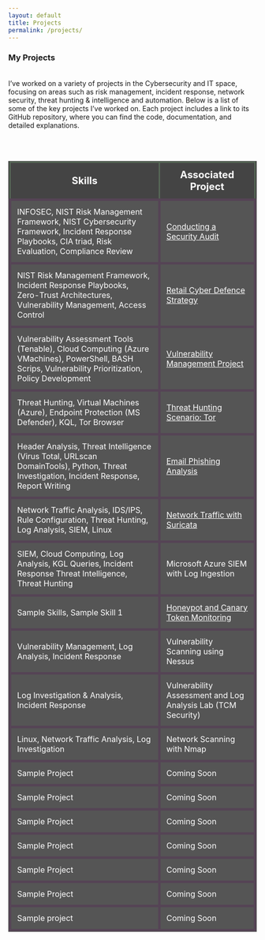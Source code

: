 ```yaml
---
layout: default
title: Projects
permalink: /projects/
---
```



### **My Projects**
<br>
I’ve worked on a variety of projects in the Cybersecurity and IT space, focusing on areas such as risk management, incident response, network security, threat hunting & intelligence and automation. Below is a list of some of the key projects I’ve worked on. Each project includes a link to its GitHub repository, where you can find the code, documentation, and detailed explanations.

<br><br>




<table style="width:100%; background-color:#333; color:#fff; border-collapse:collapse; border:1px solid #555;">
  <thead>
    <tr style="background-color:#444;">
      <th style="font-size: 20px; padding:12px; border:3px solid #565;">Skills</th>
      <th style="font-size: 20px; padding:12px; border:3px solid #565;">Associated Project</th>
    </tr>
  </thead>
  <tbody>
    <tr style="background-color:#555;">
      <td style="padding:12px; border:5px solid #545;">
        INFOSEC, NIST Risk Management Framework, NIST Cybersecurity Framework,  
        Incident Response Playbooks, CIA triad, Risk Evaluation, Compliance Review
      </td>
      <td style="padding:12px; border:5px solid #545;">
        <a href="https://github.com/JKopal101/Conducting-a-Security-Audit" style="color:white;">
          Conducting a Security Audit
        </a>
      </td>
    </tr>
    <tr style="background-color:#555;">
      <td style="padding:12px; border:5px solid #545;">
        NIST Risk Management Framework, Incident Response Playbooks,  
        Zero-Trust Architectures, Vulnerability Management, Access Control
      </td>
      <td style="padding:12px; border:5px solid #545;">
        <a href="https://github.com/JKopal101/Retail-Cyber-Defence-Strategy" style="color:white;">
          Retail Cyber Defence Strategy
        </a>
      </td>
    </tr>
    <tr style="background-color:#555;">
      <td style="padding:12px; border:5px solid #545;"> Vulnerability Assessment Tools (Tenable), Cloud Computing (Azure VMachines), 
        PowerShell, BASH Scrips, Vulnerability Prioritization, Policy Development 
      </td> 
      <td style="padding:12px; border:5px solid #545;">
        <a href="https://github.com/JKopal101/vulnerability-management-project" style="color:white;">Vulnerability Management Project</a>
      </td>
    </tr>
    <tr style="background-color:#555;">
      <td style="padding:12px; border:5px solid #545;">Threat Hunting, Virtual Machines (Azure), Endpoint Protection (MS Defender), KQL,
        Tor Browser </td>
      <td style="padding:12px; border:5px solid #545;">
        <a href="https://github.com/JKopal101/threat-hunting-scenario-tor" style="color:white;">Threat Hunting Scenario: Tor</a>
      </td>
    </tr>
    <tr style="background-color:#555;">
      <td style="padding:12px; border:5px solid #545;">Header Analysis, Threat Intelligence (Virus Total, URLscan DomainTools), Python, Threat Investigation, Incident Response, Report Writing </td>
      <td style="padding:12px; border:5px solid #545;">
        <a href="https://github.com/JKopal101/email-phishing-analysis" style="color:white;">Email Phishing Analysis</a>
      </td>
    </tr>
    <tr style="background-color:#555;">
      <td style="padding:12px; border:5px solid #545;">Network Traffic Analysis, IDS/IPS, Rule Configuration, 
        Threat Hunting, Log Analysis, SIEM, Linux </td>
      <td style="padding:12px; border:5px solid #545;">
        <a href="https://github.com/JKopal101/network-traffic-with-suricata" style="color:white;">Network Traffic with Suricata</a>
      </td>
    </tr>
    <tr style="background-color:#555;">
      <td style="padding:12px; border:5px solid #545;">SIEM, Cloud Computing, Log Analysis, KGL Queries, Incident Response
      Threat Intelligence, Threat Hunting</td>
      <td style="padding:12px; border:5px solid #545;">Microsoft Azure SIEM with Log Ingestion</td>
    </tr>
    <tr style="background-color:#555;">
      <td style="padding:12px; border:5px solid #545;">Sample Skills, Sample Skill 1</td>
      <td style="padding:12px; border:5px solid #545;">
        <a href="https://github.com/JKopal101/honeypot--and-canary-token-monitoring" style="color:white;">Honeypot and Canary Token Monitoring</a>
      </td>
    </tr>
    <tr style="background-color:#555;">
      <td style="padding:12px; border:5px solid #545;">Vulnerability Management, Log Analysis, Incident Response</td>
      <td style="padding:12px; border:5px solid #545;">Vulnerability Scanning using Nessus</td>
    </tr>
    <tr style="background-color:#555;">
      <td style="padding:12px; border:5px solid #545;">Log Investigation & Analysis, Incident Response</td>
      <td style="padding:12px; border:5px solid #545;">Vulnerability Assessment and Log Analysis Lab (TCM Security)</td>
    </tr>
    <tr style="background-color:#555;">
      <td style="padding:12px; border:5px solid #545;">Linux, Network Traffic Analysis, Log Investigation</td>
      <td style="padding:12px; border:5px solid #545;">Network Scanning with Nmap</td>
    </tr>
    <tr style="background-color:#555;">
      <td style="padding:12px; border:5px solid #545;">Sample Project</td>
      <td style="padding:12px; border:5px solid #545;">Coming Soon</td>
    </tr>
    <tr style="background-color:#555;">
      <td style="padding:12px; border:5px solid #545;">Sample Project</td>
      <td style="padding:12px; border:5px solid #545;">Coming Soon</td>
    </tr>
    <tr style="background-color:#555;">
      <td style="padding:12px; border:5px solid #545;">Sample Project</td>
      <td style="padding:12px; border:5px solid #545;">Coming Soon</td>
    </tr>
    <tr style="background-color:#555;">
      <td style="padding:12px; border:5px solid #545;">Sample Project</td>
      <td style="padding:12px; border:5px solid #545;">Coming Soon</td>
    </tr>
    <tr style="background-color:#555;">
      <td style="padding:12px; border:5px solid #545;">Sample Project</td>
      <td style="padding:12px; border:5px solid #545;">Coming Soon</td>
    </tr>
    <tr style="background-color:#555;">
      <td style="padding:12px; border:5px solid #545;">Sample Project</td>
      <td style="padding:12px; border:5px solid #545;">Coming Soon</td>
    </tr>
    <tr style="background-color:#555;">
      <td style="padding:12px; border:5px solid #545;">Sample project</td>
      <td style="padding:12px; border:5px solid #545;">Coming Soon</td>
    </tr>
  </tbody>
</table>



















